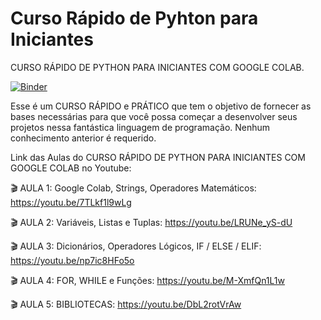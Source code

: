 # Curso Rápido de Pyhton para Iniciantes
CURSO RÁPIDO DE PYTHON PARA INICIANTES COM GOOGLE COLAB. 

[![Binder](https://mybinder.org/badge_logo.svg)](https://mybinder.org/v2/gh/ricospeloacaso/curso_rapido_de_python_para_iniciantes/master?filepath=https%3A%2F%2Fgithub.com%2Fricospeloacaso%2Fcurso_rapido_de_python_para_iniciantes%2Fblob%2Fmaster%2FCurso_de_Python_para_Iniciantes.ipynb)

Esse é um CURSO RÁPIDO e PRÁTICO que tem o objetivo de fornecer as bases necessárias para que você possa começar a desenvolver seus projetos nessa fantástica linguagem de programação. Nenhum conhecimento anterior é requerido. 

Link das Aulas do CURSO RÁPIDO DE PYTHON PARA INICIANTES COM GOOGLE COLAB no Youtube:

🎬 AULA 1: Google Colab, Strings, Operadores Matemáticos: https://youtu.be/7TLkf1l9wLg

🎬 AULA 2: Variáveis, Listas e Tuplas: https://youtu.be/LRUNe_yS-dU

🎬 AULA 3: Dicionários, Operadores Lógicos, IF / ELSE / ELIF: https://youtu.be/np7ic8HFo5o

🎬 AULA 4:  FOR, WHILE e Funções: https://youtu.be/M-XmfQn1L1w

🎬 AULA 5: BIBLIOTECAS: https://youtu.be/DbL2rotVrAw
